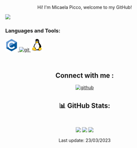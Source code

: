 <p align="center"> Hi! I'm Micaela Picco, welcome to my GitHub! </p>
  

![](https://camo.githubusercontent.com/0f2df9c6430300192232520a10bc3f09066cee3c6f1205da8490ac2b1d69d9e5/68747470733a2f2f6d69722d73332d63646e2d63662e626568616e63652e6e65742f70726f6a6563745f6d6f64756c65732f646973702f3630313031343131363737303437352e363036386265666634363430612e676966)  
  
</p>

<h3 align="left">Languages and Tools:</h3>
<p align="left"> <a href="https://www.cprogramming.com/" target="_blank" rel="noreferrer"> <img src="https://raw.githubusercontent.com/devicons/devicon/master/icons/c/c-original.svg" alt="c" width="40" height="40"/> </a> <a href="https://git-scm.com/" target="_blank" rel="noreferrer"> <img src="https://www.vectorlogo.zone/logos/git-scm/git-scm-icon.svg" alt="git" width="40" height="40"/> </a> <a href="https://www.linux.org/" target="_blank" rel="noreferrer"> <img src="https://raw.githubusercontent.com/devicons/devicon/master/icons/linux/linux-original.svg" alt="linux" width="40" height="40"/> </a> </p>

<br/>  

<h2 align="center">Connect with me  : </h2>
<div align="center">
<a href="https://github.com/micaelapicco" target="_blank">
<img src=https://img.shields.io/badge/github-%2324292e.svg?&style=for-the-badge&logo=github&logoColor=white alt=github style="margin-bottom: 5px;" align ="center" />
</a>  
</div>  
  


<h2 align="center"> 📊 GitHub Stats: </h2>
<br />
<p align="center">
<img src="https://github-readme-stats.vercel.app/api?username=micaelapicco&&show_icons=true&count_private=true&theme=bear&hide_border=true&hide=issues,contribs&bg_color=00000000" />
<img src="https://github-readme-stats.vercel.app/api/top-langs/?username=micaelapicco&theme=bear&hide_border=true&bg_color=00000000&include_all_commits=false&count_private=false&layout=compact" />
<img src="https://github-readme-streak-stats.herokuapp.com/?user=micaelapicco&theme=bear&hide_border=true&background=00000000" />
<div align="center">Last update: 23/03/2023 
<div>
</p>
